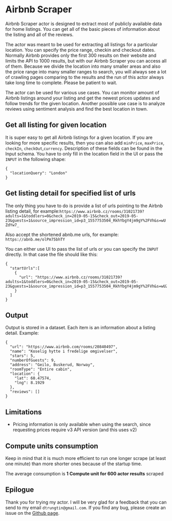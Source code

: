 # Airbnb Scraper

Airbnb Scraper actor is designed to extract most of publicly available data for home listings.
You can get all of the basic pieces of information about the listing and all of the reviews.

The actor was meant to be used for extracting all listings for a particular location.
You can specify the price range, checkin and checkout dates.
Normally Airbnb provides only the first 300 results on their website and limits the API to 1000 results, but with our Airbnb Scraper you can access all of them.
Because we divide the location into many smaller areas and also the price range into many smaller ranges to search, you will always see a lot of crawling pages comparing to the results and the run of this actor always take long time to complete. Please be patient to wait.

The actor can be used for various use cases.
You can monitor amount of Airbnb listings around your listing and get the newest prices updates and follow trends for the given location.
Another possible use case is to analyze reviews using sentiment analysis and find the best location in town.

## Get all listing for given location

It is super easy to get all Airbnb listings for a given location. If you are looking for more specific results, then you can also add `minPrice`, `maxPrice`, `checkIn`, `checkOut`,`currency`. Description of these fields can be found in the Input schema.
You have to only fill in the location field in the UI or pass the `INPUT` in the following shape:

```jsonc
{
  "locationQuery": "London"
}
```

## Get listing detail for specified list of urls

The only thing you have to do is provide a list of urls pointing to the Airbnb listing detail, for example:`https://www.airbnb.cz/rooms/31021739?adults=1&toddlers=0&check_in=2019-05-15&check_out=2019-05-23&guests=1&source_impression_id=p3_1557753504_RkhYbgY4jm9gY%2FVh&s=wUZdYw7_`

Also accept the shortened abnb.me urls, for example: `https://abnb.me/olPm75bhTY`

You can either use UI to pass the list of urls or you can specify the `INPUT` directly. In that case the file should like this:

```jsonc
{
  "startUrls":[
    {
      "url": "https://www.airbnb.cz/rooms/31021739?adults=1&toddlers=0&check_in=2019-05-15&check_out=2019-05-23&guests=1&source_impression_id=p3_1557753504_RkhYbgY4jm9gY%2FVh&s=wUZdYw7_"
    }
  ]
}
```

## Output

Output is stored in a dataset. Each item is an information about a listing detail. Example:

```jsonc
{
  "url": "https://www.airbnb.com/rooms/20840497",
  "name": "Koselig hytte i fredelige omgivelser",
  "stars": 5,
  "numberOfGuests": 9,
  "address": "Geilo, Buskerud, Norway",
  "roomType": "Entire cabin",
  "location": {
    "lat": 60.47574,
    "lng": 8.1929
  },
  "reviews": []
}
```

## Limitations

* Pricing information is only available when using the search, since requesting prices require v3 API version (and this uses v2)

## Compute units consumption

Keep in mind that it is much more efficient to run one longer scrape (at least one minute) than more shorter ones because of the startup time.

The average consumption is **1 Compute unit for 600 actor results** scraped

## Epilogue

Thank you for trying my actor. I will be very glad for a feedback that you can send to my email `dtrungtin@gmail.com`. If you find any bug, please create an issue on the [Github page](https://github.com/dtrungtin/actor-airbnb-scraper).
